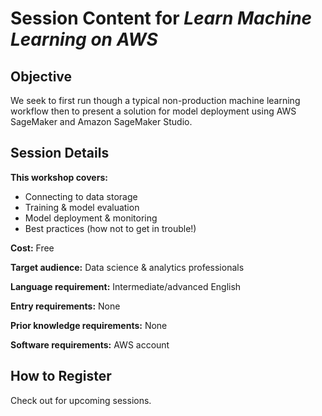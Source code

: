 # Session Content for _Learn Machine Learning on AWS_

## Objective

We seek to first run though a typical non-production machine learning workflow then to present a solution for model deployment using AWS SageMaker and Amazon SageMaker Studio.

## Session Details

**This workshop covers:**

- Connecting to data storage
- Training & model evaluation
- Model deployment & monitoring
- Best practices (how not to get in trouble!)

**Cost:** Free

**Target audience:** Data science & analytics professionals

**Language requirement:** Intermediate/advanced English

**Entry requirements:** None

**Prior knowledge requirements:** None

**Software requirements:** AWS account

## How to Register

Check out [](datamahi.github.io) for upcoming sessions.